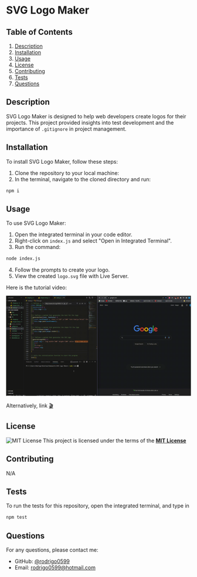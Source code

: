 # SVG Logo Maker

## Table of Contents

1. [Description](#description)
2. [Installation](#installation)
3. [Usage](#usage)
4. [License](#license)
5. [Contributing](#contributing)
6. [Tests](#tests)
7. [Questions](#questions)

## Description

SVG Logo Maker is designed to help web developers create logos for their projects. This project provided insights into test development and the importance of `.gitignore` in project management.

## Installation

To install SVG Logo Maker, follow these steps:

1. Clone the repository to your local machine:
2. In the terminal, navigate to the cloned directory and run:

```sh
npm i
```

## Usage

To use SVG Logo Maker:

1. Open the integrated terminal in your code editor.
2. Right-click on `index.js` and select "Open in Integrated Terminal".
3. Run the command:

```sh
node index.js
```

4. Follow the prompts to create your logo.
5. View the created `logo.svg` file with Live Server.

Here is the tutorial video:

![SVG Logo Maker video](./example/logo.gif)

Alternatively, link [🎬](https://drive.google.com/file/d/1pB5pwK0BQro5jL8zR_grEZpn8EtgH6FJ/view?usp=sharing)

## License

![MIT License](https://img.shields.io/badge/License-MIT-yellow.svg)
This project is licensed under the terms of the **[MIT License](https://opensource.org/licenses/MIT)**

## Contributing

N/A

## Tests

To run the tests for this repository, open the integrated terminal, and type in

```sh
npm test
```

## Questions

For any questions, please contact me:

- GitHub: [@rodrigo0599](https://github.com/rodrigo0599)
- Email: rodrigo0599@hotmail.com

